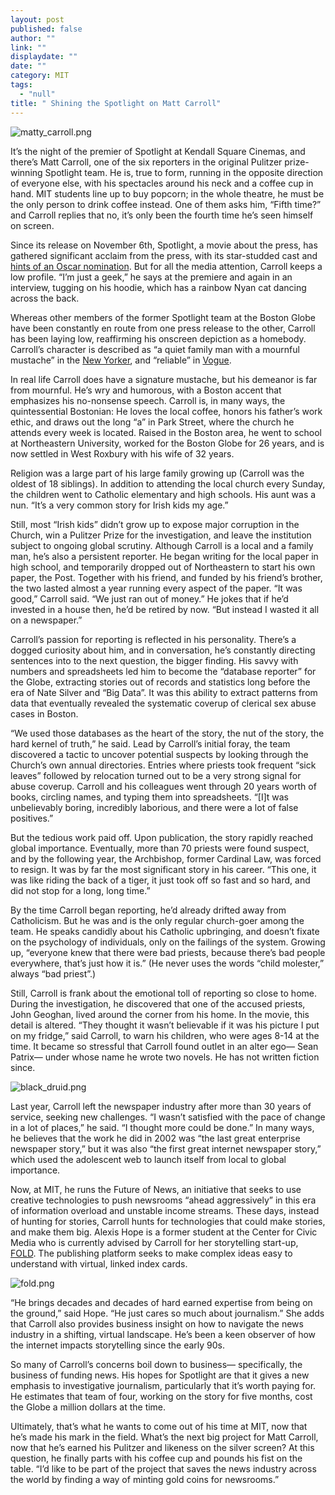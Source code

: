 ```yaml
---
layout: post
published: false
author: ""
link: ""
displaydate: ""
date: ""
category: MIT
tags: 
  - "null"
title: " Shining the Spotlight on Matt Carroll"
---
```



![matty_carroll.png]({{site.baseurl}}/assets/matty_carroll.png)

It’s the night of the premier of Spotlight at Kendall Square Cinemas, and there’s Matt Carroll, one of the six reporters in the original Pulitzer prize-winning Spotlight team. He is, true to form, running in the opposite direction of everyone else, with his spectacles around his neck and a coffee cup in hand. MIT students line up to buy popcorn; in the whole theatre, he must be the only person to drink coffee instead. One of them asks him, “Fifth time?” and Carroll replies that no, it’s only been the fourth time he’s seen himself on screen. 

Since its release on November 6th, Spotlight, a movie about the press, has gathered significant acclaim from the press, with its star-studded cast and [hints of an Oscar nomination](www.vanityfair.com/hollywood/2015/09/spotlight-toronto-review-oscars). But for all the media attention, Carroll keeps a low profile. “I’m just a geek,” he says at the premiere and again in an interview, tugging on his hoodie, which has a rainbow Nyan cat dancing across the back.
	
Whereas other members of the former Spotlight team at the Boston Globe have been constantly en route from one press release to the other, Carroll has been laying low, reaffirming his onscreen depiction as a homebody. Carroll’s character is described as “a quiet family man with a mournful mustache” in the [New Yorker](www.newyorker.com/magazine/2015/11/09/doing-the-right-thing), and “reliable” in [Vogue](www.vogue.com/13367122/spotlight-movie-review/).

In real life Carroll does have a signature mustache, but his demeanor is far from mournful. He’s wry and humorous, with a Boston accent that emphasizes his no-nonsense speech. Carroll is, in many ways, the quintessential Bostonian: He loves the local coffee, honors his father’s work ethic, and draws out the long “a” in Park Street, where the church he attends every week is located. Raised in the Boston area, he went to school at Northeastern University, worked for the Boston Globe for 26 years, and is now settled in West Roxbury with his wife of 32 years.  

Religion was a large part of his large family growing up (Carroll was the oldest of 18 siblings). In addition to attending the local church every Sunday, the children went to Catholic elementary and high schools. His aunt was a nun. “It’s a very common story for Irish kids my age.”

Still, most “Irish kids” didn’t grow up to expose major corruption in the Church, win a Pulitzer Prize for the investigation, and leave the institution subject to ongoing global scrutiny. Although Carroll is a local and a family man, he’s also a persistent reporter. He began writing for the local paper in high school, and temporarily dropped out of Northeastern to start his own paper, the Post. Together with his friend, and funded by his friend’s brother, the two lasted almost a year running every aspect of the paper. “It was good,” Carroll said. “We just ran out of money.” He jokes that if he’d invested in a house then, he’d be retired by now. “But instead I wasted it all on a newspaper.”

Carroll’s passion for reporting is reflected in his personality. There’s a dogged curiosity about him, and in conversation, he’s constantly directing sentences into to the next question, the bigger finding. His savvy with numbers and spreadsheets led him to become the “database reporter” for the Globe, extracting stories out of records and statistics long before the era of Nate Silver and “Big Data”. It was this ability to extract patterns from data that eventually revealed the systematic coverup of clerical sex abuse cases in Boston. 

“We used those databases as the heart of the story, the nut of the story, the hard kernel of truth,” he said. Lead by Carroll’s initial foray, the team discovered a tactic to uncover potential suspects by looking through the Church’s own annual directories. Entries where priests took frequent “sick leaves” followed by relocation turned out to be a very strong signal for abuse coverup. Carroll and his colleagues went through 20 years worth of books, circling names, and typing them into spreadsheets. “[I]t was unbelievably boring, incredibly laborious, and there were a lot of false positives.”  

But the tedious work paid off. Upon publication, the story rapidly reached global importance. Eventually, more than 70 priests were found suspect, and by the following year, the Archbishop, former Cardinal Law, was forced to resign. It was by far the most significant story in his career. “This one, it was like riding the back of a tiger, it just took off so fast and so hard, and did not stop for a long, long time.” 

By the time Carroll began reporting, he’d already drifted away from Catholicism. But he was and is the only regular church-goer among the team. He speaks candidly about his Catholic upbringing, and doesn’t fixate on the psychology of individuals, only on the failings of the system. Growing up, “everyone knew that there were bad priests, because there’s bad people everywhere, that’s just how it is.”  (He never uses the words “child molester,” always “bad priest”.)

Still, Carroll is frank about the emotional toll of reporting so close to home. During the investigation, he discovered that one of the accused priests, John Geoghan, lived around the corner from his home. In the movie, this detail is altered. “They thought it wasn’t believable if it was his picture I put on my fridge,” said Carroll, to warn his children, who were ages 8-14 at the time. It became so stressful that Carroll found outlet in an alter ego— Sean Patrix— under whose name he wrote two novels. He has not written fiction since. 

![black_druid.png]({{site.baseurl}}/assets/black_druid.png)

Last year, Carroll left the newspaper industry after more than 30 years of service, seeking new challenges. “I wasn’t satisfied with the pace of change in a lot of places,” he said. “I thought more could be done.” In many ways, he believes that the work he did in 2002 was “the last great enterprise newspaper story,” but it was also “the first great internet newspaper story,” which used the adolescent web to launch itself from local to global importance.   


Now, at MIT, he runs the Future of News, an initiative that seeks to use creative technologies to push newsrooms “ahead aggressively” in this era of information overload and unstable income streams. These days, instead of hunting for stories, Carroll hunts for technologies that could make stories, and make them big. Alexis Hope is a former student at the Center for Civic Media who is currently advised by Carroll for her storytelling start-up, [FOLD](https://fold.cm/). The publishing platform seeks to make complex ideas easy to understand with virtual, linked index cards.

![fold.png]({{site.baseurl}}/assets/fold.png)

“He brings decades and decades of hard earned expertise from being on the ground,” said Hope. “He just cares so much about journalism.” She adds that Carroll also provides business insight on how to navigate the news industry in a shifting, virtual landscape. He’s been a keen observer of how the internet impacts storytelling since the early 90s.

So many of Carroll’s concerns boil down to business— specifically, the business of funding news. His hopes for Spotlight are that it gives a new emphasis to investigative journalism, particularly that it’s worth paying for. He estimates that team of four, working on the story for five months, cost the Globe a million dollars at the time. 

Ultimately, that’s what he wants to come out of his time at MIT, now that he’s made his mark in the field. What’s the next big project for Matt Carroll, now that he’s earned his Pulitzer and likeness on the silver screen? At this question, he finally parts with his coffee cup and pounds his fist on the table.  “I’d like to be part of the project that saves the news industry across the world by finding a way of minting gold coins for newsrooms.”
